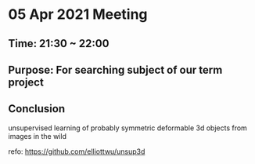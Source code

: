 # 05 Apr 2021 Meeting

## Time: 21:30 ~ 22:00

## Purpose: For searching subject of our term project

## Conclusion

unsupervised learning of probably symmetric deformable 3d objects from images in the wild

refo: https://github.com/elliottwu/unsup3d
